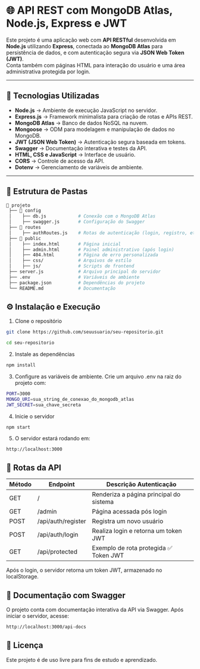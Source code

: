 # 🌐 API REST com MongoDB Atlas, Node.js, Express e JWT

Este projeto é uma aplicação web com **API RESTful** desenvolvida em **Node.js** utilizando **Express**, conectada ao **MongoDB Atlas** para persistência de dados, e com autenticação segura via **JSON Web Token (JWT)**.  
Conta também com páginas HTML para interação do usuário e uma área administrativa protegida por login.

---

## 🚀 Tecnologias Utilizadas

- **Node.js** → Ambiente de execução JavaScript no servidor.
- **Express.js** → Framework minimalista para criação de rotas e APIs REST.
- **MongoDB Atlas** → Banco de dados NoSQL na nuvem.
- **Mongoose** → ODM para modelagem e manipulação de dados no MongoDB.
- **JWT (JSON Web Token)** → Autenticação segura baseada em tokens.
- **Swagger** → Documentação interativa e testes da API.
- **HTML, CSS e JavaScript** → Interface de usuário.
- **CORS** → Controle de acesso da API.
- **Dotenv** → Gerenciamento de variáveis de ambiente.

---

## 📂 Estrutura de Pastas

```bash
📁 projeto
 ├── 📂 config
 │    ├── db.js            # Conexão com o MongoDB Atlas
 │    ├── swagger.js       # Configuração do Swagger
 ├── 📂 routes
 │    ├── authRoutes.js    # Rotas de autenticação (login, registro, etc.)
 ├── 📂 public
 │    ├── index.html       # Página inicial
 │    ├── admin.html       # Painel administrativo (após login)
 │    ├── 404.html         # Página de erro personalizada
 │    ├── css/             # Arquivos de estilo
 │    ├── js/              # Scripts de frontend
 ├── server.js             # Arquivo principal do servidor
 ├── .env                  # Variáveis de ambiente
 ├── package.json          # Dependências do projeto
 └── README.md             # Documentação
```

## ⚙️ Instalação e Execução

1. Clone o repositório
```bash
git clone https://github.com/seuusuario/seu-repositorio.git
```

```bash
cd seu-repositorio
```

2. Instale as dependências
```bash
npm install
```

3. Configure as variáveis de ambiente. Crie um arquivo .env na raiz do projeto com:
```bash
PORT=3000
MONGO_URI=sua_string_de_conexao_do_mongodb_atlas
JWT_SECRET=sua_chave_secreta
```

4. Inicie o servidor
```
npm start
```

5. O servidor estará rodando em:
```bash
http://localhost:3000
```

## 📌 Rotas da API
|Método |	Endpoint           |	Descrição	Autenticação                  |
|-------|--------------------|------------------------------------------|
|GET	  | /     	           | Renderiza a página principal do sistema  |
|GET	  | /admin 	           | Página acessada pós login                |
|POST   |	/api/auth/register | Registra um novo usuário	                |
|POST	  | /api/auth/login	   | Realiza login e retorna um token JWT	    |
|GET	  | /api/protected	   | Exemplo de rota protegida	✅ Token JWT  |


Após o login, o servidor retorna um token JWT, armazenado no localStorage.


## 📖 Documentação com Swagger

O projeto conta com documentação interativa da API via Swagger.
Após iniciar o servidor, acesse:
```bash
http://localhost:3000/api-docs
```

## 📜 Licença

Este projeto é de uso livre para fins de estudo e aprendizado.
